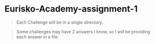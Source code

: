# Eurisko-Academy-assignment-1

> Each Challenge will be in a single directory.

> Some challenges may have 2 answers I know, so I will be providing each answer in a file. 
